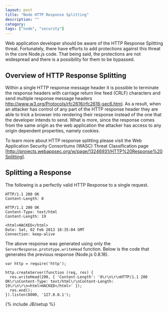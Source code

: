 ```yaml
---
layout: post
title: "Node HTTP Response Splitting"
description: ""
category: 
tags: ["node", "security"]
---
```


Web application developer should be aware of the HTTP Response Splitting threat.  Fortunately, there have efforts to add protections against this threat in the core Node.js code.  That being said, the protections are not widespread and there is a possibility for them to be bypassed.

## Overview of HTTP Response Splitting

Within a single HTTP response message header it is possible to terminate the response headers with carriage return line feed (CRLF) characters and send multiple response message headers http://www.w3.org/Protocols/rfc2616/rfc2616-sec6.html.   As a result, when an attacker has control of any part of the HTTP response header they are able to trick a browser into rendering their response instead of the one that the developer intends to send.  What is more, since the response comes from the same origin as the web application the attacker has access to any origin dependent properties, namely cookies.

To learn more about HTTP response splitting please visit the Web Application Security Consortiums (WASC) Threat Classification page [http://projects.webappsec.org/w/page/13246931/HTTP%20Response%20Splitting].

## Splitting a Response

The following is a perfectly valid HTTP Response to a single request.


```
HTTP/1.1 200 OK
Content-Length: 0
 
HTTP/1.1 200 OK
Content-Type: text/html
Content-Length: 19
 
<html>HACKED</html>
Date: Sat, 02 Feb 2013 18:35:04 GMT
Connection: keep-alive
```

The above response was generated using only the `ServerResponse.prototype.writeHead` function.  Below is the code that generates the previous response (Node.js 0.8.18).

```
var http = require('http');
 
http.createServer(function (req, res) {
  res.writeHead(200, { 'Content-Length': '0\r\n\r\nHTTP/1.1 200 OK\r\nContent-Type: text/html\r\nContent-Length: 19\r\n\r\n<html>HACKED</html>' });
  res.end();
}).listen(8000, '127.0.0.1');
```



{% include JB/setup %}
